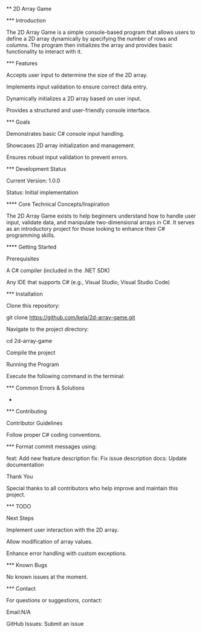 ** 2D Array Game

*** Introduction

The 2D Array Game is a simple console-based program that allows users to define a 2D array dynamically by specifying the number of rows and columns. The program then initializes the array and provides basic functionality to interact with it.

*** Features

Accepts user input to determine the size of the 2D array.

Implements input validation to ensure correct data entry.

Dynamically initializes a 2D array based on user input.

Provides a structured and user-friendly console interface.

*** Goals

Demonstrates basic C# console input handling.

Showcases 2D array initialization and management.

Ensures robust input validation to prevent errors.

*** Development Status

Current Version: 1.0.0

Status: Initial implementation

**** Core Technical Concepts/Inspiration

The 2D Array Game exists to help beginners understand how to handle user input, validate data, and manipulate two-dimensional arrays in C#. It serves as an introductory project for those looking to enhance their C# programming skills.

**** Getting Started

Prerequisites

A C# compiler (included in the .NET SDK)

Any IDE that supports C# (e.g., Visual Studio, Visual Studio Code)

*** Installation

Clone this repository:

git clone https://github.com/kela/2d-array-game.git

Navigate to the project directory:

cd 2d-array-game

Compile the project

Running the Program

Execute the following command in the terminal:

*** Common Errors & Solutions

-


*** Contributing

Contributor Guidelines

Follow proper C# coding conventions.


*** Format commit messages using:

feat: Add new feature description
fix: Fix issue description
docs: Update documentation

Thank You

Special thanks to all contributors who help improve and maintain this project.

*** TODO

Next Steps

Implement user interaction with the 2D array.

Allow modification of array values.

Enhance error handling with custom exceptions.

*** Known Bugs

No known issues at the moment.

*** Contact

For questions or suggestions, contact:

Email:N/A

GitHub Issues: Submit an issue
